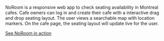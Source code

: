 NoRoom is a responsive web app to check seating availability in Montreal cafes. Cafe owners can log in and create their cafe with a interactive drag and drop seating layout. The user views a searchable map with location markers.  On the cafe page, the seating layout will update live for the user.

<a href="http://www.unbouncepages.com/noroom" target="_blank">See NoRoom in action</a>

